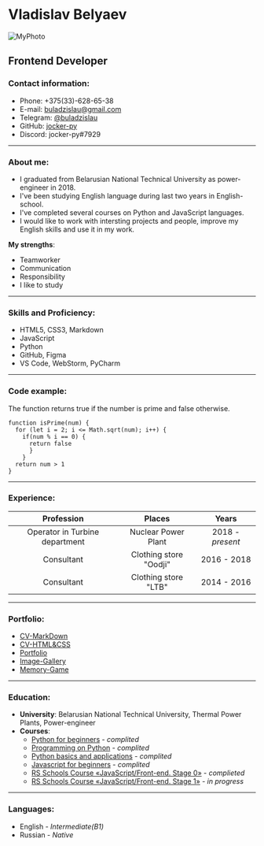 # Vladislav Belyaev
![MyPhoto](https://user-images.githubusercontent.com/76263560/156896455-b2c1a34a-f37d-44f7-b268-43f4f4eb8a5f.jpg)
## Frontend Developer

### Contact information: 
* Phone: +375(33)-628-65-38 
* E-mail: buladzislau@gmail.com
* Telegram: [@buladzislau](https://t.me/buladzislau)
* GitHub: [jocker-py](https://github.com/jocker-py)
* Discord: jocker-py#7929

---

### About me:
* I graduated from Belarusian National Technical University as power-engineer in 2018. 
* I've been studying English language during last two years in English-school.
* I've completed several courses on Python and JavaScript languages. 
* I would like to work with intersting projects and people, improve my English skills and use it in my work.

 __My strengths__:
  * Teamworker
  * Communication
  * Responsibility
  * I like to study

---

### Skills and Proficiency:
* HTML5, CSS3, Markdown
* JavaScript
* Python
* GitHub, Figma
* VS Code, WebStorm, PyCharm

---

### Code example:
The function returns true if the number is prime and false otherwise.
```
function isPrime(num) {
  for (let i = 2; i <= Math.sqrt(num); i++) {
    if(num % i == 0) {
      return false
      }
    }
  return num > 1
}
```

---

### Experience:
Profession | Places | Years
|:----:|:----:|:----:
Operator in Turbine department| Nuclear Power Plant | 2018 - *present*
Consultant | Clothing store "Oodji" | 2016 - 2018
Consultant | Clothing store "LTB" | 2014 - 2016

---

### Portfolio:
* [CV-MarkDown](https://jocker-py.github.io/rsschool-cv/cv)
* [CV-HTML&CSS](https://jocker-py.github.io/rsschool-cv/)
* [Portfolio](https://github.com/jocker-py/projects-stage0/tree/gh-pages/portfolio)
* [Image-Gallery](https://github.com/jocker-py/projects-stage0/tree/gh-pages/image-galery)
* [Memory-Game](https://github.com/jocker-py/projects-stage0/tree/gh-pages/memory-game)

---

### Education:
* __University__: Belarusian National Technical University, Thermal Power Plants, Power-engineer
* __Courses__:
    + [Python for beginners](https://letpy.com) - *complited*
    + [Programming on Python](https://stepik.org/course/67/syllabus) - *complited*
    + [Python basics and applications](https://stepik.org/course/512/syllabus) - *complited*
    + [Javascript for beginners](https://stepik.org/course/2223/syllabus ) - *complited*
    + [RS Schools Course «JavaScript/Front-end. Stage 0»](https://rs.school/js-stage0/) - *complieted*
    + [RS Schools Course «JavaScript/Front-end. Stage 1»](https://rs.school/js/) - *in progress*
    
---

### Languages:
* English - *Intermediate(B1)*
* Russian - *Native*
